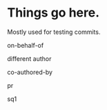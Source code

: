 # Things go here.
Mostly used for testing commits.

on-behalf-of

different author

co-authored-by

pr

sq1
